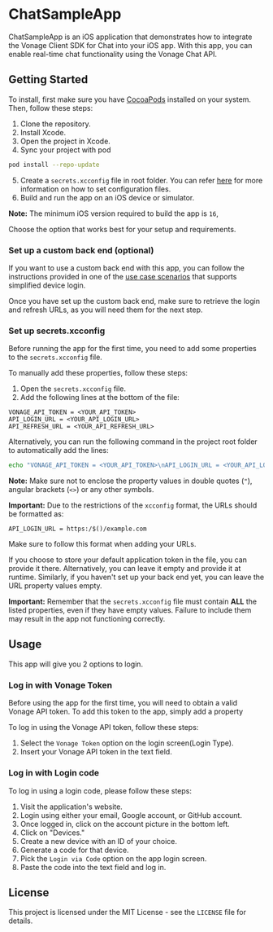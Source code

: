 # ChatSampleApp

ChatSampleApp is an iOS application that demonstrates how to integrate the Vonage Client SDK for Chat into your iOS app. With this app, you can enable real-time chat functionality using the Vonage Chat API.

## Getting Started

To install, first make sure you have [CocoaPods](https://cocoapods.org) installed on your system. Then, follow these steps:

1. Clone the repository.
2. Install Xcode.
3. Open the project in Xcode.
4. Sync your project with pod
```bash
pod install --repo-update
```
5. Create a `secrets.xcconfig` file in root folder. You can refer [here](https://developer.apple.com/documentation/xcode/adding-a-build-configuration-file-to-your-project) for more information on how to set configuration files.
6. Build and run the app on an iOS device or simulator.

**Note:** The minimum iOS version required to build the app is `16`, 

Choose the option that works best for your setup and requirements.

### Set up a custom back end (optional)

If you want to use a custom back end with this app, you can follow the instructions provided in one of the [use case scenarios](../../README.md#usecases) that supports simplified device login.

Once you have set up the custom back end, make sure to retrieve the login and refresh URLs, as you will need them for the next step.

### Set up secrets.xcconfig

Before running the app for the first time, you need to add some properties to the `secrets.xcconfig` file.

To manually add these properties, follow these steps:

1. Open the `secrets.xcconfig` file.
2. Add the following lines at the bottom of the file:
```
VONAGE_API_TOKEN = <YOUR_API_TOKEN>
API_LOGIN_URL = <YOUR_API_LOGIN_URL>
API_REFRESH_URL = <YOUR_API_REFRESH_URL>
```

Alternatively, you can run the following command in the project root folder to automatically add the lines:
```bash
echo "VONAGE_API_TOKEN = <YOUR_API_TOKEN>\nAPI_LOGIN_URL = <YOUR_API_LOGIN_URL>\nAPI_REFRESH_URL = <YOUR_API_REFRESH_URL>" >> secrets.xcconfig
```

**Note:** Make sure not to enclose the property values in double quotes (`"`), angular brackets (`<>`) or any other symbols.

**Important:** Due to the restrictions of the `xcconfig` format, the URLs should be formatted as:
```
API_LOGIN_URL = https:/$()/example.com
```
Make sure to follow this format when adding your URLs.

If you choose to store your default application token in the file, you can provide it there. Alternatively, you can leave it empty and provide it at runtime. Similarly, if you haven't set up your back end yet, you can leave the URL property values empty.

**Important:** Remember that the `secrets.xcconfig` file must contain **ALL** the listed properties, even if they have empty values. Failure to include them may result in the app not functioning correctly.

## Usage

This app will give you 2 options to login. 

### Log in with Vonage Token
 Before using the app for the first time, you will need to obtain a valid Vonage API token. To add this token to the app, simply add a property 

To log in using the Vonage API token, follow these steps:

1. Select the `Vonage Token` option on the login screen(Login Type).
2. Insert your Vonage API token in the text field.

### Log in with Login code

To log in using a login code, please follow these steps:

1. Visit the application's website.
2. Login using either your email, Google account, or GitHub account.
3. Once logged in, click on the account picture in the bottom left.
4. Click on "Devices."
5. Create a new device with an ID of your choice.
6. Generate a code for that device.
7. Pick the `Login via Code` option on the app login screen.
8. Paste the code into the text field and log in.

## License

This project is licensed under the MIT License - see the `LICENSE` file for details.
